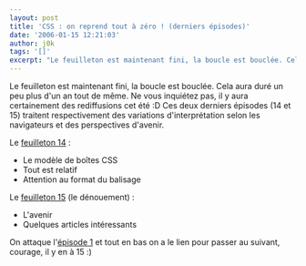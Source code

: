 ```yaml
---
layout: post
title: 'CSS : on reprend tout à zéro ! (derniers épisodes)'
date: '2006-01-15 12:21:03'
author: j0k
tags: '[]'
excerpt: "Le feuilleton est maintenant fini, la boucle est bouclée. Cela aura duré un peu plus d'un an tout de même. Ne vous inquiétez pas, il y aura certainement des rediffusions cet été :D     \nCes deux derniers épisodes (14 et 15) traitent respectivement des variations d'interprétation selon les navigateurs et des perspectives d'avenir.  \n  \nLe [feuilleton      …"
---
```


Le feuilleton est maintenant fini, la boucle est bouclée. Cela aura duré un peu plus d'un an tout de même. Ne vous inquiétez pas, il y aura certainement des rediffusions cet été :D
Ces deux derniers épisodes (14 et 15) traitent respectivement des variations d'interprétation selon les navigateurs et des perspectives d'avenir.

Le [feuilleton 14](http://www.pompage.net/pompe/cssdezero-14/) :
* Le modèle de boîtes CSS
* Tout est relatif
* Attention au format du balisage

Le [feuilleton 15](http://www.pompage.net/pompe/cssdezero-15/) (le dénouement) :
* L'avenir
* Quelques articles intéressants

On attaque l'[épisode 1](http://www.pompage.net/pompe/cssdezero-1/) et tout en bas on a le lien pour passer au suivant, courage, il y en à 15 :)
